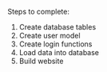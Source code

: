 Steps to complete:

1. Create database tables
2. Create user model
3. Create login functions
4. Load data into database
5. Build website
